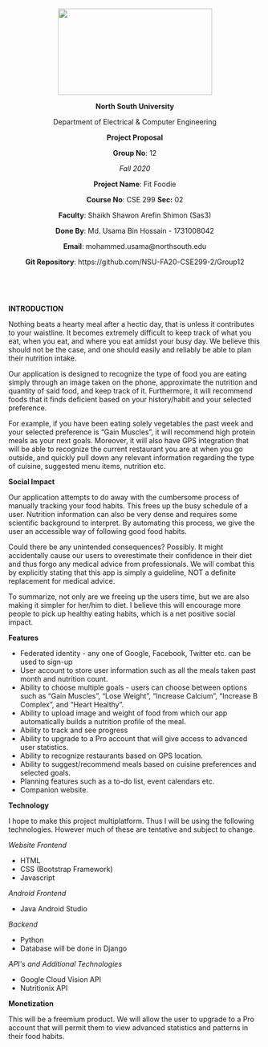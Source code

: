 <p style="text-align: center;">&nbsp;</p>
<p style="text-align: center;">&nbsp;</p>
<p align="center"><strong><img src="https://media.dhakatribune.com/uploads/2016/11/nsulogo.jpg" alt="" width="307" height="172" /></strong></p>

<p align="center"><strong>North South University</strong></p>
<p align="center">Department of Electrical &amp; Computer Engineering</p>
<p align="center"><strong>Project Proposal</strong></p>
<p align="center"><strong>Group No</strong>: 12</p>
<p align="center"><i>Fall 2020</i></p>
<p align="center"><strong>Project Name</strong>: Fit Foodie</p>
<p align="center"><strong>Course No</strong>: CSE 299 <strong>Sec</strong><strong>:</strong> 02</p>
<p align="center"><strong>Faculty</strong>: Shaikh Shawon Arefin Shimon (Sas3)</p>
<p align="center"><strong>Done By</strong>: Md. Usama Bin Hossain - 1731008042</p>
<p align="center"><strong>Email</strong>: mohammed.usama@northsouth.edu</p>
<p align="center"><strong>Git Repository</strong>: https://github.com/NSU-FA20-CSE299-2/Group12</p>

<p><strong>&nbsp;</strong></p>
<p><strong>&nbsp;</strong></p>

<p><strong>INTRODUCTION</strong></p>
<p>Nothing beats a hearty meal after a hectic day, that is unless it contributes to your waistline. It becomes extremely difficult to keep track of what you eat, when you eat, and where you eat amidst your busy day. We believe this should not be the case, and one should easily and reliably be able to plan their nutrition intake.</p>

<p>Our application is designed to recognize the type of food you are eating simply through an image taken on the phone, approximate the nutrition and quantity of said food, and keep track of it. Furthermore, it will recommend foods that it finds deficient based on your history/habit and your selected preference.</p>

<p>For example, if you have been eating solely vegetables the past week and your selected preference is “Gain Muscles”, it will recommend high protein meals as your next goals. Moreover, it will also have GPS integration that will be able to recognize the current restaurant you are at when you go outside, and quickly pull down any relevant information regarding the type of cuisine, suggested menu items, nutrition etc.</p>

<p><strong>Social Impact</strong></p>
<p>Our application attempts to do away with the cumbersome process of manually tracking your food habits. This frees up the busy schedule of a user. Nutrition information can also be very dense and requires some scientific background to interpret. By automating this process, we give the user an accessible way of following good food habits.</p>

<p>Could there be any unintended consequences? Possibly. It might accidentally cause our users to overestimate their confidence in their diet and thus forgo any medical advice from professionals. We will combat this by explicitly stating that this app is simply a guideline, NOT a definite replacement for medical advice.
</p>

<p>To summarize, not only are we freeing up the users time, but we are also making it simpler for her/him to diet. I believe this will encourage more people to pick up healthy eating habits, which is a net positive social impact.
</p>

<p><strong>Features</strong></p>
<ul>
  <li>Federated identity - any one of Google, Facebook, Twitter etc. can be used to sign-up
</li>
  <li>User account to store user information such as all the meals taken past month and nutrition count.
</li>
  <li>Ability to choose multiple goals - users can choose between options such as “Gain Muscles”, “Lose Weight”, “Increase Calcium”, “Increase B Complex”, and  “Heart Healthy”.
</li>
  <li>Ability to upload image and weight of food from which our app automatically builds a nutrition profile of the meal.
</li>
  <li>Ability to track and see progress
</li>
  <li>Ability to upgrade to a Pro account that will give access to advanced user statistics.
</li>
  <li>Ability to recognize restaurants based on GPS location.
</li>
  <li>Ability to suggest/recommend meals based on cuisine preferences and selected goals.
</li>
  <li>Planning features such as a to-do list, event calendars etc.
</li>
  <li>Companion website.
</li>
</ul>

<p><strong>Technology</strong></p>
<p>I hope to make this project multiplatform. Thus I will be using the following technologies. However much of these are tentative and subject to change.
</p>

<p><i>Website Frontend</i></p>
  <ul>
  <li>HTML</li>
  <li>CSS (Bootstrap Framework)</li>
  <li>Javascript</li>
  </ul>
 
 <p><i>Android Frontend</i></p>
  <ul>
  <li>Java Android Studio</li>
  </ul>
 
  <p><i>Backend</i></p>
  <ul>
  <li>Python</li>
  <li>Database will be done in Django</li>
  </ul>
  
<p><i>API's and Additional Technologies</i></p>
  <ul>
  <li>Google Cloud Vision API</li>
  <li>Nutritionix API</li>
  </ul>

<p><strong>Monetization</strong></p>
<p>This will be a freemium product. We will allow the user to upgrade to a Pro account that will permit them to view advanced statistics and patterns in their food habits.
</p>
